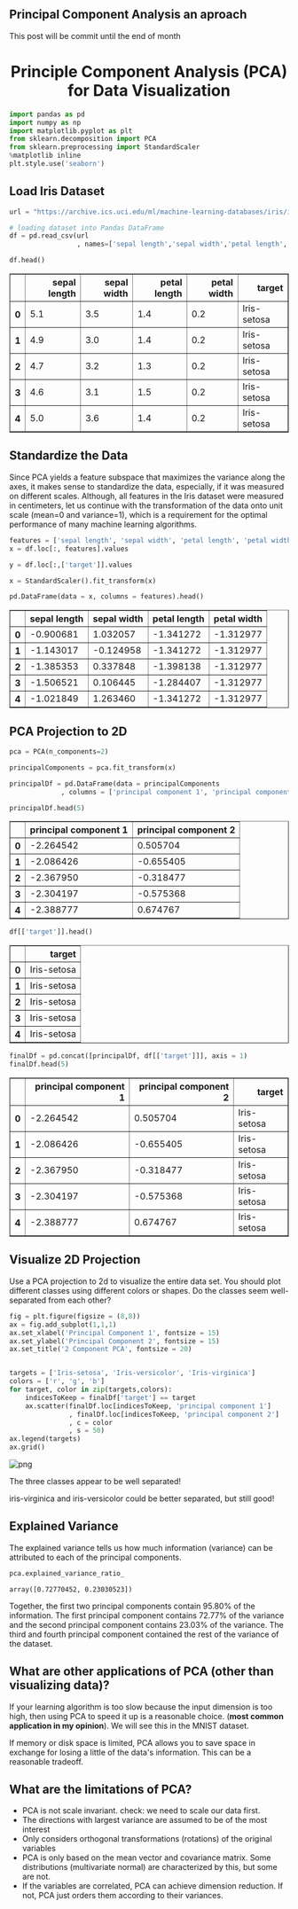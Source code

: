 ## Principal Component Analysis an aproach 

This post will be commit until the end of month


<h1 align="center"> Principle Component Analysis (PCA) for Data Visualization </h1>


```python
import pandas as pd 
import numpy as np
import matplotlib.pyplot as plt
from sklearn.decomposition import PCA
from sklearn.preprocessing import StandardScaler
%matplotlib inline
plt.style.use('seaborn')
```

## Load Iris Dataset


```python
url = "https://archive.ics.uci.edu/ml/machine-learning-databases/iris/iris.data"
```


```python
# loading dataset into Pandas DataFrame
df = pd.read_csv(url
                 , names=['sepal length','sepal width','petal length','petal width','target'])
```


```python
df.head()
```




<div>
<style scoped>
    .dataframe tbody tr th:only-of-type {
        vertical-align: middle;
    }

    .dataframe tbody tr th {
        vertical-align: top;
    }

    .dataframe thead th {
        text-align: right;
    }
</style>
<table border="1" class="dataframe">
  <thead>
    <tr style="text-align: right;">
      <th></th>
      <th>sepal length</th>
      <th>sepal width</th>
      <th>petal length</th>
      <th>petal width</th>
      <th>target</th>
    </tr>
  </thead>
  <tbody>
    <tr>
      <th>0</th>
      <td>5.1</td>
      <td>3.5</td>
      <td>1.4</td>
      <td>0.2</td>
      <td>Iris-setosa</td>
    </tr>
    <tr>
      <th>1</th>
      <td>4.9</td>
      <td>3.0</td>
      <td>1.4</td>
      <td>0.2</td>
      <td>Iris-setosa</td>
    </tr>
    <tr>
      <th>2</th>
      <td>4.7</td>
      <td>3.2</td>
      <td>1.3</td>
      <td>0.2</td>
      <td>Iris-setosa</td>
    </tr>
    <tr>
      <th>3</th>
      <td>4.6</td>
      <td>3.1</td>
      <td>1.5</td>
      <td>0.2</td>
      <td>Iris-setosa</td>
    </tr>
    <tr>
      <th>4</th>
      <td>5.0</td>
      <td>3.6</td>
      <td>1.4</td>
      <td>0.2</td>
      <td>Iris-setosa</td>
    </tr>
  </tbody>
</table>
</div>



## Standardize the Data

Since PCA yields a feature subspace that maximizes the variance along the axes, it makes sense to standardize the data, especially, if it was measured on different scales. Although, all features in the Iris dataset were measured in centimeters, let us continue with the transformation of the data onto unit scale (mean=0 and variance=1), which is a requirement for the optimal performance of many machine learning algorithms.


```python
features = ['sepal length', 'sepal width', 'petal length', 'petal width']
x = df.loc[:, features].values
```


```python
y = df.loc[:,['target']].values
```


```python
x = StandardScaler().fit_transform(x)
```


```python
pd.DataFrame(data = x, columns = features).head()
```




<div>
<style scoped>
    .dataframe tbody tr th:only-of-type {
        vertical-align: middle;
    }

    .dataframe tbody tr th {
        vertical-align: top;
    }

    .dataframe thead th {
        text-align: right;
    }
</style>
<table border="1" class="dataframe">
  <thead>
    <tr style="text-align: right;">
      <th></th>
      <th>sepal length</th>
      <th>sepal width</th>
      <th>petal length</th>
      <th>petal width</th>
    </tr>
  </thead>
  <tbody>
    <tr>
      <th>0</th>
      <td>-0.900681</td>
      <td>1.032057</td>
      <td>-1.341272</td>
      <td>-1.312977</td>
    </tr>
    <tr>
      <th>1</th>
      <td>-1.143017</td>
      <td>-0.124958</td>
      <td>-1.341272</td>
      <td>-1.312977</td>
    </tr>
    <tr>
      <th>2</th>
      <td>-1.385353</td>
      <td>0.337848</td>
      <td>-1.398138</td>
      <td>-1.312977</td>
    </tr>
    <tr>
      <th>3</th>
      <td>-1.506521</td>
      <td>0.106445</td>
      <td>-1.284407</td>
      <td>-1.312977</td>
    </tr>
    <tr>
      <th>4</th>
      <td>-1.021849</td>
      <td>1.263460</td>
      <td>-1.341272</td>
      <td>-1.312977</td>
    </tr>
  </tbody>
</table>
</div>



## PCA Projection to 2D


```python
pca = PCA(n_components=2)
```


```python
principalComponents = pca.fit_transform(x)
```


```python
principalDf = pd.DataFrame(data = principalComponents
             , columns = ['principal component 1', 'principal component 2'])
```


```python
principalDf.head(5)
```




<div>
<style scoped>
    .dataframe tbody tr th:only-of-type {
        vertical-align: middle;
    }

    .dataframe tbody tr th {
        vertical-align: top;
    }

    .dataframe thead th {
        text-align: right;
    }
</style>
<table border="1" class="dataframe">
  <thead>
    <tr style="text-align: right;">
      <th></th>
      <th>principal component 1</th>
      <th>principal component 2</th>
    </tr>
  </thead>
  <tbody>
    <tr>
      <th>0</th>
      <td>-2.264542</td>
      <td>0.505704</td>
    </tr>
    <tr>
      <th>1</th>
      <td>-2.086426</td>
      <td>-0.655405</td>
    </tr>
    <tr>
      <th>2</th>
      <td>-2.367950</td>
      <td>-0.318477</td>
    </tr>
    <tr>
      <th>3</th>
      <td>-2.304197</td>
      <td>-0.575368</td>
    </tr>
    <tr>
      <th>4</th>
      <td>-2.388777</td>
      <td>0.674767</td>
    </tr>
  </tbody>
</table>
</div>




```python
df[['target']].head()
```




<div>
<style scoped>
    .dataframe tbody tr th:only-of-type {
        vertical-align: middle;
    }

    .dataframe tbody tr th {
        vertical-align: top;
    }

    .dataframe thead th {
        text-align: right;
    }
</style>
<table border="1" class="dataframe">
  <thead>
    <tr style="text-align: right;">
      <th></th>
      <th>target</th>
    </tr>
  </thead>
  <tbody>
    <tr>
      <th>0</th>
      <td>Iris-setosa</td>
    </tr>
    <tr>
      <th>1</th>
      <td>Iris-setosa</td>
    </tr>
    <tr>
      <th>2</th>
      <td>Iris-setosa</td>
    </tr>
    <tr>
      <th>3</th>
      <td>Iris-setosa</td>
    </tr>
    <tr>
      <th>4</th>
      <td>Iris-setosa</td>
    </tr>
  </tbody>
</table>
</div>




```python
finalDf = pd.concat([principalDf, df[['target']]], axis = 1)
finalDf.head(5)
```




<div>
<style scoped>
    .dataframe tbody tr th:only-of-type {
        vertical-align: middle;
    }

    .dataframe tbody tr th {
        vertical-align: top;
    }

    .dataframe thead th {
        text-align: right;
    }
</style>
<table border="1" class="dataframe">
  <thead>
    <tr style="text-align: right;">
      <th></th>
      <th>principal component 1</th>
      <th>principal component 2</th>
      <th>target</th>
    </tr>
  </thead>
  <tbody>
    <tr>
      <th>0</th>
      <td>-2.264542</td>
      <td>0.505704</td>
      <td>Iris-setosa</td>
    </tr>
    <tr>
      <th>1</th>
      <td>-2.086426</td>
      <td>-0.655405</td>
      <td>Iris-setosa</td>
    </tr>
    <tr>
      <th>2</th>
      <td>-2.367950</td>
      <td>-0.318477</td>
      <td>Iris-setosa</td>
    </tr>
    <tr>
      <th>3</th>
      <td>-2.304197</td>
      <td>-0.575368</td>
      <td>Iris-setosa</td>
    </tr>
    <tr>
      <th>4</th>
      <td>-2.388777</td>
      <td>0.674767</td>
      <td>Iris-setosa</td>
    </tr>
  </tbody>
</table>
</div>



## Visualize 2D Projection

Use a PCA projection to 2d to visualize the entire data set. You should plot different classes using different colors or shapes. Do the classes seem well-separated from each other? 


```python
fig = plt.figure(figsize = (8,8))
ax = fig.add_subplot(1,1,1) 
ax.set_xlabel('Principal Component 1', fontsize = 15)
ax.set_ylabel('Principal Component 2', fontsize = 15)
ax.set_title('2 Component PCA', fontsize = 20)


targets = ['Iris-setosa', 'Iris-versicolor', 'Iris-virginica']
colors = ['r', 'g', 'b']
for target, color in zip(targets,colors):
    indicesToKeep = finalDf['target'] == target
    ax.scatter(finalDf.loc[indicesToKeep, 'principal component 1']
               , finalDf.loc[indicesToKeep, 'principal component 2']
               , c = color
               , s = 50)
ax.legend(targets)
ax.grid()
```


![png](output_21_0.png)


The three classes appear to be well separated! 

iris-virginica and iris-versicolor could be better separated, but still good!

## Explained Variance

The explained variance tells us how much information (variance) can be attributed to each of the principal components.


```python
pca.explained_variance_ratio_
```




    array([0.72770452, 0.23030523])



Together, the first two principal components contain 95.80% of the information. The first principal component contains 72.77% of the variance and the second principal component contains 23.03% of the variance. The third and fourth principal component contained the rest of the variance of the dataset. 

## What are other applications of PCA (other than visualizing data)?

If your learning algorithm is too slow because the input dimension is too high, then using PCA to speed it up is a reasonable choice. (<b>most common application in my opinion</b>). We will see this in the MNIST dataset. 

If memory or disk space is limited, PCA allows you to save space in exchange for losing a little of the data's information. This can be a reasonable tradeoff.

## What are the limitations of PCA? 

- PCA is not scale invariant. check: we need to scale our data first. 
- The directions with largest variance are assumed to be of the most interest 
- Only considers orthogonal transformations (rotations) of the original variables 
- PCA is only based on the mean vector and covariance matrix. Some distributions (multivariate normal) are characterized by this, but some are not. 
- If the variables are correlated, PCA can achieve dimension reduction. If not, PCA just orders them according to their variances. 
